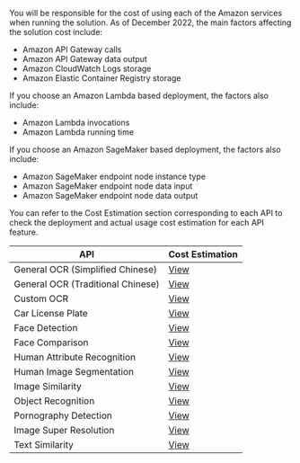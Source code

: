 You will be responsible for the cost of using each of the Amazon services when running the solution. As of December 2022, the main factors affecting the solution cost include:

- Amazon API Gateway calls
- Amazon API Gateway data output
- Amazon CloudWatch Logs storage
- Amazon Elastic Container Registry storage

If you choose an Amazon Lambda based deployment, the factors also include:

- Amazon Lambda invocations
- Amazon Lambda running time

If you choose an Amazon SageMaker based deployment, the factors also include:

- Amazon SageMaker endpoint node instance type
- Amazon SageMaker endpoint node data input
- Amazon SageMaker endpoint node data output


You can refer to the Cost Estimation section corresponding to each API to check the deployment and actual usage cost estimation for each API feature.


| **API** | **Cost Estimation** |
|--------------|--------------|
|General OCR (Simplified Chinese)|[View](deploy-general-ocr.md#_3)|
|General OCR (Traditional Chinese)|[View](deploy-general-ocr-traditional.md#_3)|
|Custom OCR|[View](deploy-custom-ocr.md#_3)|
|Car License Plate|[View](deploy-car-license-plate.md#_3)|
|Face Detection|[View](deploy-face-detection.md#_3)|
|Face Comparison|[View](deploy-face-comparison.md#_3)|
|Human Attribute Recognition|[View](deploy-human-attribute-recognition.md#_3)|
|Human Image Segmentation|[View](deploy-human-image-segmentation.md#_3)|
|Image Similarity|[View](deploy-image-similarity.md#_3)|
|Object Recognition|[View](deploy-object-recognition.md#_3)|
|Pornography Detection|[View](deploy-pornography-detection.md#_3)|
|Image Super Resolution|[View](deploy-image-super-resolution.md#_3)|
|Text Similarity|[View](deploy-text-similarity.md#_3)|

